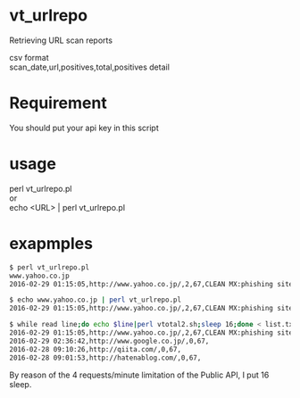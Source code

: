 # vt_urlrepo
Retrieving URL scan reports  

csv format  
scan_date,url,positives,total,positives detail  


# Requirement
You should put your api key in this script

# usage
perl vt_urlrepo.pl  
or  
echo \<URL\> | perl vt_urlrepo.pl  


# exapmples

```sh
$ perl vt_urlrepo.pl
www.yahoo.co.jp
2016-02-29 01:15:05,http://www.yahoo.co.jp/,2,67,CLEAN MX:phishing site;SCUMWARE.org:malware site
```

```sh
$ echo www.yahoo.co.jp | perl vt_urlrepo.pl
2016-02-29 01:15:05,http://www.yahoo.co.jp/,2,67,CLEAN MX:phishing site;SCUMWARE.org:malware site
```


```sh
$ while read line;do echo $line|perl vtotal2.sh;sleep 16;done < list.txt
2016-02-29 01:15:05,http://www.yahoo.co.jp/,2,67,CLEAN MX:phishing site;SCUMWARE.org:malware site
2016-02-29 02:36:42,http://www.google.co.jp/,0,67,
2016-02-28 09:10:26,http://qiita.com/,0,67,
2016-02-28 09:01:53,http://hatenablog.com/,0,67,
```
By reason of the 4 requests/minute limitation of the Public API, I put 16 sleep.



